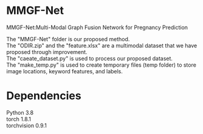 # MMGF-Net
MMGF-Net:Multi-Modal Graph Fusion Network for Pregnancy Prediction  

The "MMGF-Net" folder is our proposed method.  
The "ODIR.zip" and the "feature.xlsx" are a multimodal dataset that we have proposed through improvement.  
The "caeate_dataset.py" is used to process our proposed dataset.  
The "make_temp.py" is used to create temporary files (temp folder) to store image locations, keyword features, and labels.

# Dependencies
Python 3.8  
torch 1.8.1  
torchvision 0.9.1
